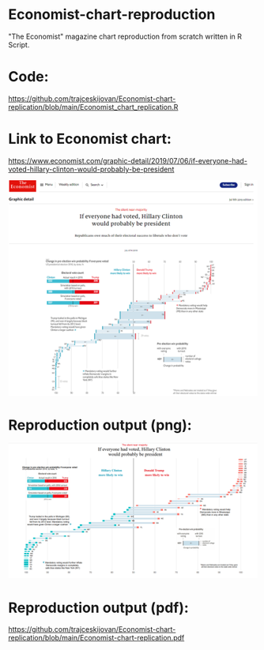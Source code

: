 # Economist-chart-reproduction
"The Economist" magazine chart reproduction from scratch written in R Script.

# Code:
https://github.com/trajceskijovan/Economist-chart-replication/blob/main/Economist_chart_replication.R

# Link to Economist chart:
https://www.economist.com/graphic-detail/2019/07/06/if-everyone-had-voted-hillary-clinton-would-probably-be-president

![](output/Economist.PNG)


# Reproduction output (png):
![](output/Output.PNG)

# Reproduction output (pdf):
https://github.com/trajceskijovan/Economist-chart-replication/blob/main/Economist-chart-replication.pdf

